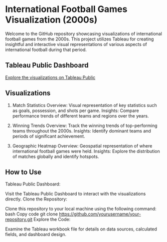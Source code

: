 


# International Football Games Visualization (2000s)
Welcome to the GitHub repository showcasing visualizations of international football games from the 2000s. This project utilizes Tableau for creating insightful and interactive visual representations of various aspects of international football during that period.

## Tableau Public Dashboard
[Explore the visualizations on Tableau Public](https://eu-west-1a.online.tableau.com/#/site/dataglacier/views/Scoccer/Dashboard1?:iid=5)


## Visualizations
1. Match Statistics
Overview: Visual representation of key statistics such as goals, possession, and shots per game.
Insights: Compare performance trends of different teams and regions over the years.

2. Winning Trends
Overview: Track the winning trends of top-performing teams throughout the 2000s.
Insights: Identify dominant teams and periods of significant achievement.

3. Geographic Heatmap
Overview: Geospatial representation of where international football games were held.
Insights: Explore the distribution of matches globally and identify hotspots.

## How to Use
Tableau Public Dashboard:

Visit the Tableau Public Dashboard to interact with the visualizations directly.
Clone the Repository:

Clone this repository to your local machine using the following command:
bash
Copy code
git clone https://github.com/yourusername/your-repository.git
Explore the Code:

Examine the Tableau workbook file for details on data sources, calculated fields, and dashboard design.
